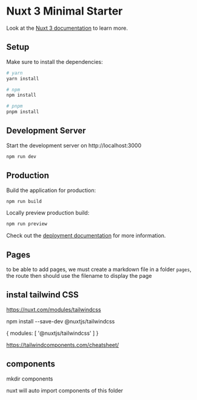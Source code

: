 # Nuxt 3 Minimal Starter

Look at the [Nuxt 3 documentation](https://nuxt.com/docs/getting-started/introduction) to learn more.

## Setup

Make sure to install the dependencies:

```bash
# yarn
yarn install

# npm
npm install

# pnpm
pnpm install
```

## Development Server

Start the development server on http://localhost:3000

```bash
npm run dev
```

## Production

Build the application for production:

```bash
npm run build
```

Locally preview production build:

```bash
npm run preview
```

Check out the [deployment documentation](https://nuxt.com/docs/getting-started/deployment) for more information.

## Pages

to be able to add pages, we must create a markdown file in a folder `pages`, the route then should use the filename to display the page

## instal tailwind CSS

https://nuxt.com/modules/tailwindcss

npm install --save-dev @nuxtjs/tailwindcss

{
modules: [
'@nuxtjs/tailwindcss'
]
}

https://tailwindcomponents.com/cheatsheet/

## components

mkdir components

nuxt will auto import components of this folder
